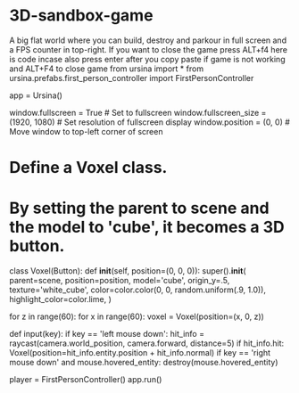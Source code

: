 # 3D-sandbox-game
A big flat world where you can build, destroy and parkour in full screen and a FPS counter in top-right. If you want to close the game press ALT+f4
here is code incase also press enter after you copy paste if game is not working and ALT+F4 to close game
from ursina import *
from ursina.prefabs.first_person_controller import FirstPersonController

app = Ursina()

window.fullscreen = True  # Set to fullscreen
window.fullscreen_size = (1920, 1080)  # Set resolution of fullscreen display
window.position = (0, 0)  # Move window to top-left corner of screen

# Define a Voxel class.
# By setting the parent to scene and the model to 'cube', it becomes a 3D button.

class Voxel(Button):
    def __init__(self, position=(0, 0, 0)):
        super().__init__(
            parent=scene,
            position=position,
            model='cube',
            origin_y=.5,
            texture='white_cube',
            color=color.color(0, 0, random.uniform(.9, 1.0)),
            highlight_color=color.lime,
        )

for z in range(60):
    for x in range(60):
        voxel = Voxel(position=(x, 0, z))


def input(key):
    if key == 'left mouse down':
        hit_info = raycast(camera.world_position, camera.forward, distance=5)
        if hit_info.hit:
            Voxel(position=hit_info.entity.position + hit_info.normal)
    if key == 'right mouse down' and mouse.hovered_entity:
        destroy(mouse.hovered_entity)


player = FirstPersonController()
app.run()
